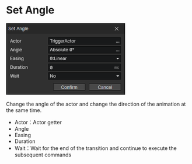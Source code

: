 # Set Angle

![](img/setAngle-1.png)

Change the angle of the actor and change the direction of the animation at the same time.

- Actor：Actor getter
- Angle
- Easing
- Duration
- Wait：Wait for the end of the transition and continue to execute the subsequent commands